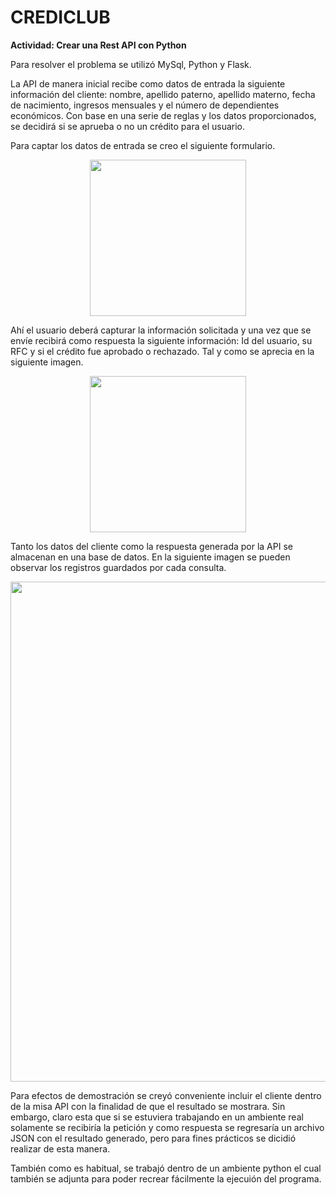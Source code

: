 # CREDICLUB

**Actividad: Crear una Rest API con Python**

Para resolver el problema se utilizó MySql, Python y Flask.

La API de manera inicial recibe como datos de entrada la siguiente información del cliente: nombre, apellido paterno, apellido materno, fecha de nacimiento, ingresos mensuales y el número de dependientes económicos. Con base en una serie de reglas y los datos proporcionados, se decidirá si se aprueba o no un crédito para el usuario.

Para captar los datos de entrada se creo el siguiente formulario.
<p align="center">
<img src="https://user-images.githubusercontent.com/25446758/199854609-aeba1c45-7d30-4714-ae4a-6b237bc688ae.png" width="250" align="center">
</p>

Ahí el usuario deberá capturar la información solicitada y una vez que se envíe recibirá como respuesta la siguiente información: Id del usuario, su RFC y si el crédito fue aprobado o rechazado. Tal y como se aprecia en la siguiente imagen.
<p align="center">
<img src="https://user-images.githubusercontent.com/25446758/199854653-9af8c553-f6c4-49b8-a823-4130e4f7f6db.png" width="250" align="center">
</p>

Tanto los datos del cliente como la respuesta generada por la API se almacenan en una base de datos. En la siguiente imagen se pueden observar los registros guardados por cada consulta.
<p align="center">
<img src="https://user-images.githubusercontent.com/25446758/199854938-6be9cb7d-cc32-4b35-a349-26f032f7b399.png" width="800" align="center">
</p>

Para efectos de demostración se creyó conveniente incluir el cliente dentro de la misa API con la finalidad de que el resultado se mostrara. Sin embargo, claro esta que si se estuviera trabajando en un ambiente real solamente se recibiría la petición y como respuesta se regresaría un archivo JSON con el resultado generado, pero para fines prácticos se dicidió realizar de esta manera.

También como es habitual, se trabajó dentro de un ambiente python el cual también se adjunta para poder recrear fácilmente la ejecuión del programa. 

